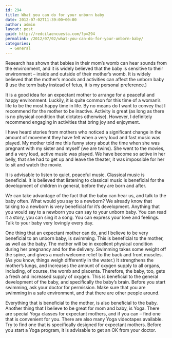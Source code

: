 ```yaml
---
id: 294
title: What you can do for your unborn baby
date: 2012-07-02T11:39:00+00:00
author: admin
layout: post
guid: http://redcilaencuesta.com/?p=294
permalink: /2012/07/02/what-you-can-do-for-your-unborn-baby/
categories:
  - General
---
```

Research has shown that babies in their mom&#8217;s womb can hear sounds from the environment, and it is widely believed that the baby is sensitive to their environment &#8211; inside and outside of their mother&#8217;s womb. It is widely believed that the mother&#8217;s moods and activities can affect the unborn baby (I use the term baby instead of fetus, it is my personal preference.)

It is a good idea for an expectant mother to arrange for a peaceful and happy environment. Luckily, it is quite common for this time of a woman&#8217;s life to be the most happy time in life. By no means do I want to convey that I recommend for the mother to be inactive. Activity is great (as long as there is no physical condition that dictates otherwise). However, I definitely recommend engaging in activities that bring joy and enjoyment.

I have heard stories from mothers who noticed a significant change in the amount of movement they have felt when a very loud and fast music was played. My mother told me this funny story about the time when she was pregnant with my sister and myself (we are twins). She went to the movies, and a very loud, active music was played. We have become so active in her belly, that she had to get up and leave the theater, it was impossible for her to sit and watch the movie.

It is advisable to listen to quiet, peaceful music. Classical music is beneficial. It is believed that listening to classical music is beneficial for the development of children in general, before they are born and after.

We can take advantage of the fact that the baby can hear us, and talk to the baby often. What would you say to a newborn? We already know that talking to a newborn is very beneficial for it&#8217;s development. Anything that you would say to a newborn you can say to your unborn baby. You can read it a story, you can sing it a song. You can express your love and feelings. Talk to your baby very lovingly every day.

One thing that an expectant mother can do, and I believe to be very beneficial to an unborn baby, is swimming. This is beneficial to the mother, as well as the baby. The mother will be in excellent physical condition during her pregnancy and for the delivery. Swimming takes some weight off the spine, and gives a much welcome relief to the back and front muscles. (As you know, things weigh differently in the water.) It strengthens the mother&#8217;s lungs, and increases the amount of oxygen supply to all organs, including, of course, the womb and placenta. Therefore, the baby, too, gets a fresh and increased supply of oxygen. This is beneficial to the general development of the baby, and specifically the baby&#8217;s brain. Before you start swimming, ask your doctor for permission. Make sure that you are swimming in a safe environment, and that there are other people around.

Everything that is beneficial to the mother, is also beneficial to the baby. Another thing that I believe to be great for mom and baby, is Yoga. There are special Yoga classes for expectant mothers, and if you can &#8211; find one that is convenient for you. There are also many Yoga videotapes available. Try to find one that is specifically designed for expectant mothers. Before you start a Yoga program, it is advisable to get an OK from your doctor.